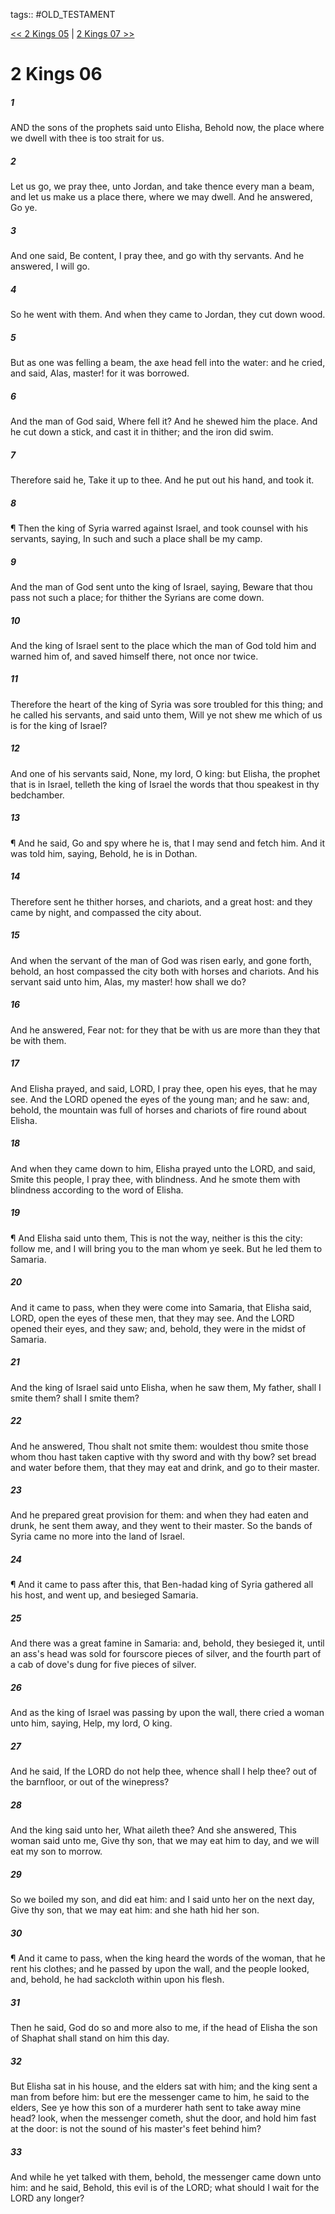 tags:: #OLD_TESTAMENT

[<< 2 Kings 05](OLD_TESTAMENT/12_2_Kings/2_Kings_05.md) | [2 Kings 07 >>](OLD_TESTAMENT/12_2_Kings/2_Kings_07.md)

# 2 Kings 06

##### 1

AND the sons of the prophets said unto Elisha, Behold now, the place where we dwell with thee is too strait for us.

##### 2

Let us go, we pray thee, unto Jordan, and take thence every man a beam, and let us make us a place there, where we may dwell. And he answered, Go ye.

##### 3

And one said, Be content, I pray thee, and go with thy servants. And he answered, I will go.

##### 4

So he went with them. And when they came to Jordan, they cut down wood.

##### 5

But as one was felling a beam, the axe head fell into the water: and he cried, and said, Alas, master! for it was borrowed.

##### 6

And the man of God said, Where fell it? And he shewed him the place. And he cut down a stick, and cast it in thither; and the iron did swim.

##### 7

Therefore said he, Take it up to thee. And he put out his hand, and took it.

##### 8

¶ Then the king of Syria warred against Israel, and took counsel with his servants, saying, In such and such a place shall be my camp.

##### 9

And the man of God sent unto the king of Israel, saying, Beware that thou pass not such a place; for thither the Syrians are come down.

##### 10

And the king of Israel sent to the place which the man of God told him and warned him of, and saved himself there, not once nor twice.

##### 11

Therefore the heart of the king of Syria was sore troubled for this thing; and he called his servants, and said unto them, Will ye not shew me which of us is for the king of Israel?

##### 12

And one of his servants said, None, my lord, O king: but Elisha, the prophet that is in Israel, telleth the king of Israel the words that thou speakest in thy bedchamber.

##### 13

¶ And he said, Go and spy where he is, that I may send and fetch him. And it was told him, saying, Behold, he is in Dothan.

##### 14

Therefore sent he thither horses, and chariots, and a great host: and they came by night, and compassed the city about.

##### 15

And when the servant of the man of God was risen early, and gone forth, behold, an host compassed the city both with horses and chariots. And his servant said unto him, Alas, my master! how shall we do?

##### 16

And he answered, Fear not: for they that be with us are more than they that be with them.

##### 17

And Elisha prayed, and said, LORD, I pray thee, open his eyes, that he may see. And the LORD opened the eyes of the young man; and he saw: and, behold, the mountain was full of horses and chariots of fire round about Elisha.

##### 18

And when they came down to him, Elisha prayed unto the LORD, and said, Smite this people, I pray thee, with blindness. And he smote them with blindness according to the word of Elisha.

##### 19

¶ And Elisha said unto them, This is not the way, neither is this the city: follow me, and I will bring you to the man whom ye seek. But he led them to Samaria.

##### 20

And it came to pass, when they were come into Samaria, that Elisha said, LORD, open the eyes of these men, that they may see. And the LORD opened their eyes, and they saw; and, behold, they were in the midst of Samaria.

##### 21

And the king of Israel said unto Elisha, when he saw them, My father, shall I smite them? shall I smite them?

##### 22

And he answered, Thou shalt not smite them: wouldest thou smite those whom thou hast taken captive with thy sword and with thy bow? set bread and water before them, that they may eat and drink, and go to their master.

##### 23

And he prepared great provision for them: and when they had eaten and drunk, he sent them away, and they went to their master. So the bands of Syria came no more into the land of Israel.

##### 24

¶ And it came to pass after this, that Ben-hadad king of Syria gathered all his host, and went up, and besieged Samaria.

##### 25

And there was a great famine in Samaria: and, behold, they besieged it, until an ass's head was sold for fourscore pieces of silver, and the fourth part of a cab of dove's dung for five pieces of silver.

##### 26

And as the king of Israel was passing by upon the wall, there cried a woman unto him, saying, Help, my lord, O king.

##### 27

And he said, If the LORD do not help thee, whence shall I help thee? out of the barnfloor, or out of the winepress?

##### 28

And the king said unto her, What aileth thee? And she answered, This woman said unto me, Give thy son, that we may eat him to day, and we will eat my son to morrow.

##### 29

So we boiled my son, and did eat him: and I said unto her on the next day, Give thy son, that we may eat him: and she hath hid her son.

##### 30

¶ And it came to pass, when the king heard the words of the woman, that he rent his clothes; and he passed by upon the wall, and the people looked, and, behold, he had sackcloth within upon his flesh.

##### 31

Then he said, God do so and more also to me, if the head of Elisha the son of Shaphat shall stand on him this day.

##### 32

But Elisha sat in his house, and the elders sat with him; and the king sent a man from before him: but ere the messenger came to him, he said to the elders, See ye how this son of a murderer hath sent to take away mine head? look, when the messenger cometh, shut the door, and hold him fast at the door: is not the sound of his master's feet behind him?

##### 33

And while he yet talked with them, behold, the messenger came down unto him: and he said, Behold, this evil is of the LORD; what should I wait for the LORD any longer?
